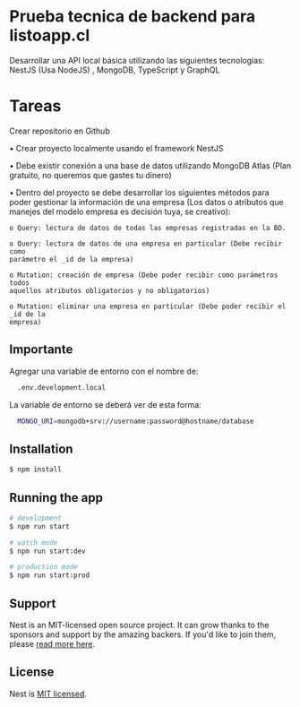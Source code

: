 
# Prueba tecnica de backend para listoapp.cl

Desarrollar una API local básica utilizando las siguientes tecnologías: NestJS (Usa NodeJS) , MongoDB, TypeScript y GraphQL 

# Tareas
Crear repositorio en Github 

• Crear proyecto localmente usando el framework NestJS 

• Debe existir conexión a una base de datos utilizando MongoDB Atlas (Plan gratuito, no 
queremos que gastes tu dinero) 

• Dentro del proyecto se debe desarrollar los siguientes métodos para poder gestionar 
la información de una empresa (Los datos o atributos que manejes del modelo 
empresa es decisión tuya, se creativo): 

    o Query: lectura de datos de todas las empresas registradas en la BD. 

    o Query: lectura de datos de una empresa en particular (Debe recibir como 
    parámetro el _id de la empresa) 

    o Mutation: creación de empresa (Debe poder recibir como parámetros todos 
    aquellos atributos obligatorios y no obligatorios) 

    o Mutation: eliminar una empresa en particular (Debe poder recibir el _id de la 
    empresa) 
## Importante

Agregar una variable de entorno con el nombre de:

```bash
  .env.development.local
```
La variable de entorno se deberá ver de esta forma:

```bash
  MONGO_URI=mongodb+srv://username:password@hostname/database
```


## Installation

```bash
$ npm install
```

## Running the app

```bash
# development
$ npm run start

# watch mode
$ npm run start:dev

# production mode
$ npm run start:prod
```


## Support

Nest is an MIT-licensed open source project. It can grow thanks to the sponsors and support by the amazing backers. If you'd like to join them, please [read more here](https://docs.nestjs.com/support).

## License

Nest is [MIT licensed](LICENSE).
